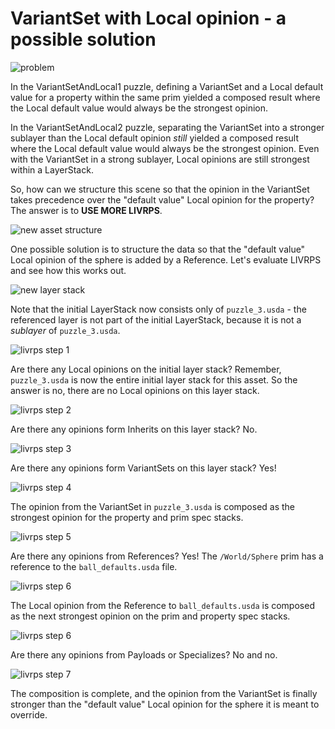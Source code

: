 # VariantSet with Local opinion - a possible solution

![problem](images/Slide75.PNG)

In the VariantSetAndLocal1 puzzle, defining a VariantSet and a Local default
value for a property within the same prim yielded a composed result where
the Local default value would always be the strongest opinion.

In the VariantSetAndLocal2 puzzle, separating the VariantSet into a stronger
sublayer than the Local default opinion _still_ yielded a composed result where
the Local default value would always be the strongest opinion. Even with
the VariantSet in a strong sublayer, Local opinions are still strongest within a LayerStack.

So, how can we structure this scene so that the opinion in the VariantSet takes precedence over the "default value" Local opinion for the property? The answer is to **USE MORE LIVRPS**.

![new asset structure](images/Slide76.PNG)

One possible solution is to structure the data so that the "default value" Local opinion of the sphere is added by a Reference. Let's evaluate LIVRPS and see how this works out.

![new layer stack](images/Slide77.PNG)

Note that the initial LayerStack now consists only of `puzzle_3.usda` - the referenced layer is not part of the initial LayerStack, because it is not a _sublayer_ of `puzzle_3.usda`.

![livrps step 1](images/Slide78.PNG)

Are there any Local opinions on the initial layer stack? Remember,
`puzzle_3.usda` is now the entire initial layer stack for this asset.
So the answer is no, there are no Local opinions on this layer stack.

![livrps step 2](images/Slide79.PNG)

Are there any opinions form Inherits on this layer stack? No.

![livrps step 3](images/Slide80.PNG)

Are there any opinions form VariantSets on this layer stack? Yes!

![livrps step 4](images/Slide81.PNG)

The opinion from the VariantSet in `puzzle_3.usda` is composed as the
strongest opinion for the property and prim spec stacks.

![livrps step 5](images/Slide82.PNG)

Are there any opinions from References? Yes! The
`/World/Sphere` prim has a reference to the `ball_defaults.usda` file.

![livrps step 6](images/Slide83.PNG)

The Local opinion from the Reference to `ball_defaults.usda` is composed
as the next strongest opinion on the prim and property spec stacks.

![livrps step 6](images/Slide84.PNG)

Are there any opinions from Payloads or Specializes? No and no.

![livrps step 7](images/Slide85.PNG)

The composition is complete, and the opinion from the VariantSet is finally stronger than the "default value" Local opinion for the sphere it is meant to override.
